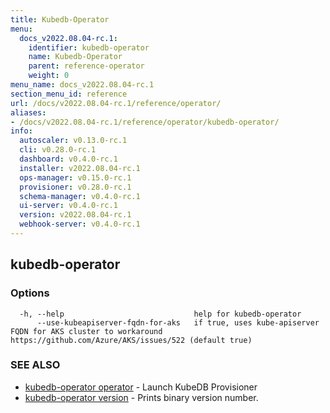```yaml
---
title: Kubedb-Operator
menu:
  docs_v2022.08.04-rc.1:
    identifier: kubedb-operator
    name: Kubedb-Operator
    parent: reference-operator
    weight: 0
menu_name: docs_v2022.08.04-rc.1
section_menu_id: reference
url: /docs/v2022.08.04-rc.1/reference/operator/
aliases:
- /docs/v2022.08.04-rc.1/reference/operator/kubedb-operator/
info:
  autoscaler: v0.13.0-rc.1
  cli: v0.28.0-rc.1
  dashboard: v0.4.0-rc.1
  installer: v2022.08.04-rc.1
  ops-manager: v0.15.0-rc.1
  provisioner: v0.28.0-rc.1
  schema-manager: v0.4.0-rc.1
  ui-server: v0.4.0-rc.1
  version: v2022.08.04-rc.1
  webhook-server: v0.4.0-rc.1
---
```


## kubedb-operator



### Options

```
  -h, --help                             help for kubedb-operator
      --use-kubeapiserver-fqdn-for-aks   if true, uses kube-apiserver FQDN for AKS cluster to workaround https://github.com/Azure/AKS/issues/522 (default true)
```

### SEE ALSO

* [kubedb-operator operator](/docs/v2022.08.04-rc.1/reference/operator/kubedb-operator_operator)	 - Launch KubeDB Provisioner
* [kubedb-operator version](/docs/v2022.08.04-rc.1/reference/operator/kubedb-operator_version)	 - Prints binary version number.

